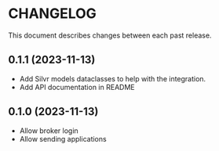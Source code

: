 # CHANGELOG

This document describes changes between each  past release.

## 0.1.1 (2023-11-13)


- Add Silvr models dataclasses to help with the integration.
- Add API documentation in README

## 0.1.0 (2023-11-13)

- Allow broker login
- Allow sending applications
